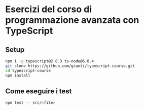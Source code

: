 # Esercizi del corso di programmazione avanzata con TypeScript

## Setup

```sh
npm i -g typescript@2.8.3 ts-node@6.0.4
git clone https://github.com/gcanti/typescript-course.git
cd typescript-course
npm install
```

## Come eseguire i test

```sh
npm test -- src/<file>
```
